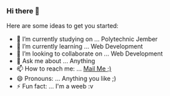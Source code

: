 ### Hi there 👋

Here are some ideas to get you started:

- 🔭 I’m currently studying on ... Polytechnic Jember
- 🌱 I’m currently learning ... Web Development
- 👯 I’m looking to collaborate on ... Web Development
- 💬 Ask me about ... Anything
- 📫 How to reach me: ... [Mail Me ;)](marifbillah524@gmail.com)
- 😄 Pronouns: ... Anything you like ;)
- ⚡ Fun fact: ... I'm a weeb :v
